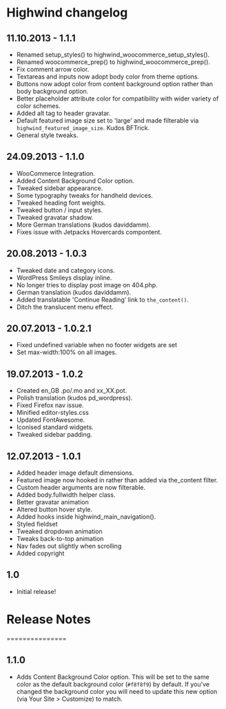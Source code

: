 # Highwind changelog

## 11.10.2013 - 1.1.1
* Renamed setup_styles() to highwind_woocommerce_setup_styles().
* Renamed woocommerce_prep() to highwind_woocommerce_prep().
* Fix comment arrow color.
* Textareas and inputs now adopt body color from theme options.
* Buttons now adopt color from content background option rather than body background option.
* Better placeholder attribute color for compatibility with wider variety of color schemes.
* Added alt tag to header gravatar.
* Default featured image size set to 'large' and made filterable via `highwind_featured_image_size`. Kudos BFTrick.
* General style tweaks.

## 24.09.2013 - 1.1.0
* WooCommerce Integration.
* Added Content Background Color option.
* Tweaked sidebar appearance.
* Some typography tweaks for handheld devices.
* Tweaked heading font weights.
* Tweaked button / input styles.
* Tweaked gravatar shadow.
* More German translations (kudos daviddamm).
* Fixes issue with Jetpacks Hovercards compontent.

## 20.08.2013 - 1.0.3
* Tweaked date and category icons.
* WordPress Smileys display inline.
* No longer tries to display post image on 404.php.
* German translation (kudos daviddamm).
* Added translatable 'Continue Reading' link to `the_content()`.
* Ditch the translucent menu effect.

## 20.07.2013 - 1.0.2.1
* Fixed undefined variable when no footer widgets are set
* Set max-width:100% on all images.

## 19.07.2013 - 1.0.2
* Created en_GB .po/.mo and xx_XX.pot.
* Polish translation (kudos pd_wordpress).
* Fixed Firefox nav issue.
* Minified editor-styles.css
* Updated FontAwesome.
* Iconised standard widgets.
* Tweaked sidebar padding.

## 12.07.2013 - 1.0.1
* Added header image default dimensions.
* Featured image now hooked in rather than added via the_content filter.
* Custom header arguments are now filterable.
* Added body.fullwidth helper class.
* Better gravatar animation
* Altered button hover style.
* Added hooks inside highwind_main_navigation().
* Styled fieldset
* Tweaked dropdown animation
* Tweaks back-to-top animation
* Nav fades out slightly when scrolling
* Added copyright

## 1.0
* Initial release!

# Release Notes
===============

## 1.1.0
* Adds Content Background Color option. This will be set to the same color as the default background color (`#f8f8f9`) by default. If you've changed the background color you will need to update this new option (via Your Site > Customize) to match.
